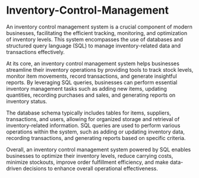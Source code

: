 # Inventory-Control-Management
An inventory control management system is a crucial component of modern businesses, facilitating the efficient tracking, monitoring, and optimization of inventory levels. This system encompasses the use of databases and structured query language (SQL) to manage inventory-related data and transactions effectively.

At its core, an inventory control management system helps businesses streamline their inventory operations by providing tools to track stock levels, monitor item movements, record transactions, and generate insightful reports. By leveraging SQL queries, businesses can perform essential inventory management tasks such as adding new items, updating quantities, recording purchases and sales, and generating reports on inventory status.

The database schema typically includes tables for items, suppliers, transactions, and users, allowing for organized storage and retrieval of inventory-related information. SQL queries are used to perform various operations within the system, such as adding or updating inventory data, recording transactions, and generating reports based on specific criteria.

Overall, an inventory control management system powered by SQL enables businesses to optimize their inventory levels, reduce carrying costs, minimize stockouts, improve order fulfillment efficiency, and make data-driven decisions to enhance overall operational effectiveness.
